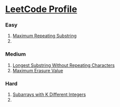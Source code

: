 # [LeetCode Profile](https://leetcode.com/rahulb_001/)

### Easy
1. [Maximum Repeating Substring](https://leetcode.com/problems/maximum-repeating-substring/)
2. 

### Medium 
 1. [Longest Substring Without Repeating Characters](https://leetcode.com/problems/longest-substring-without-repeating-characters/)
 2. [Maximum Erasure Value](https://leetcode.com/problems/maximum-erasure-value/)

 
 ### Hard
 1. [Subarrays with K Different Integers](https://leetcode.com/problems/subarrays-with-k-different-integers/)
 2. 
   
